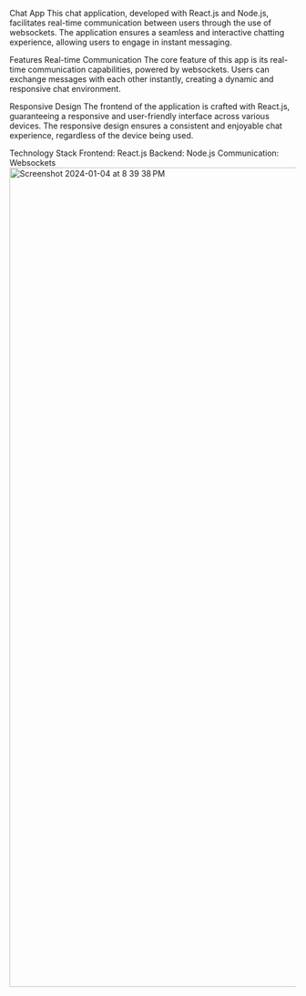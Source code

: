 Chat App
This chat application, developed with React.js and Node.js, facilitates real-time communication between users through the use of websockets.
The application ensures a seamless and interactive chatting experience, allowing users to engage in instant messaging.

Features
Real-time Communication
The core feature of this app is its real-time communication capabilities, powered by websockets.
Users can exchange messages with each other instantly, creating a dynamic and responsive chat environment.

Responsive Design
The frontend of the application is crafted with React.js, guaranteeing a responsive and user-friendly interface across various devices. 
The responsive design ensures a consistent and enjoyable chat experience, regardless of the device being used.

Technology Stack
Frontend: React.js
Backend: Node.js
Communication: Websockets
<img width="1440" alt="Screenshot 2024-01-04 at 8 39 38 PM" src="https://github.com/chaharhimanshu1004/chatApp/assets/106223984/5a87b6dd-d189-4253-85be-fa52ec603e83">

